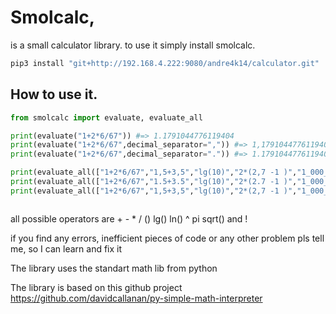 # Smolcalc,

is a small calculator library. to use it simply install smolcalc.

```bash
pip3 install "git+http://192.168.4.222:9080/andre4k14/calculator.git"
```

## How to use it. 

```python
from smolcalc import evaluate, evaluate_all

print(evaluate("1+2*6/67")) #=> 1.1791044776119404
print(evaluate("1+2*6/67",decimal_separator=",")) #=> 1,1791044776119404
print(evaluate("1+2*6/67",decimal_separator=".")) #=> 1.1791044776119404

print(evaluate_all(["1+2*6/67","1,5+3,5","lg(10)","2*(2,7 -1 )","1_000_000"],decimal_separator=",")) #=> ["1,1791044776119404","5","1","3,4000000000000004","1000000"]
print(evaluate_all(["1+2*6/67","1.5+3.5","lg(10)","2*(2.7 -1 )","1_000_000"])) #=> ["1.1791044776119404","5","1","3.4000000000000004","1000000"]
print(evaluate_all(["1+2*6/67","1,5+3,5","lg(10)","2*(2,7 -1 )","1_000_000"],decimal_separator=[".",",",",",",","."])) #=> ["1.1791044776119404","5","1","3,4000000000000004","1000000"]



```

all possible operators are + - * / () lg() ln() ^ pi sqrt() and !


if you find any errors, inefficient pieces of code or any other problem pls tell me, so I can learn and fix it

The library uses the standart math lib from python 

The library is based on this github project
https://github.com/davidcallanan/py-simple-math-interpreter